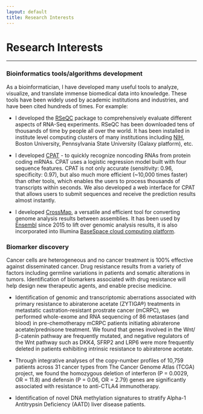 ```yaml
---
layout: default
title: Research Interests
---
```


# Research Interests
---------------------

### Bioinformatics tools/algorithms development

As a bioinformatician, I have developed
many useful tools to analyze, visualize, and translate immense biomedical data into knowledge.
These tools have been widely used by academic institutions and industries, and have been
cited hundreds of times. For example:

- I developed the [RSeQC](http://rseqc.sourceforge.net) package
to comprehensively evaluate different aspects of RNA-Seq experiments. RSeQC has been
downloaded tens of thousands of time by people all over the world.  It has been installed
in institute level computing clusters of many institutions including [NIH](https://hpc.nih.gov/apps/rseqc.html),
Boston University, Pennsylvania State University (Galaxy platform), etc.

-  I developed [CPAT](http://lilab.research.bcm.edu/cpat) - to quickly recognize noncoding
RNAs from protein coding mRNAs. CPAT uses a logistic regression model built with four
sequence features. CPAT is not only accurate (sensitivity: 0.96, specificity: 0.97),
but also much more efficient (~10,000 times faster) than other tools, which enables the
users to process thousands of transcripts within seconds. We also developed a web interface
for CPAT that allows users to submit sequences and receive the prediction results almost
instantly.

- I developed [CrossMap](http://crossmap.sourceforge.net/), a versatile and efficient
tool for converting genome analysis results between assemblies. It has been used by
[Ensembl](http://www.ensembl.org/) since 2015 to lift over genomic analysis results, it
is also incorporated into Illumina [BaseSpace cloud computing platform](https://basespace.illumina.com/home).
 

### Biomarker discovery

Cancer cells are heterogeneous and no cancer treatment is 100% effective against disseminated cancer.
Drug resistance results from a variety of factors including germline variations in patients and
somatic alterations in tumors. Identification of biomarkers associated with drug resistance
will help design new therapeutic agents, and enable precise medicine.

- Identification of genomic and transcriptomic aberrations associated with primary resistance
to abiraterone acetate (ZYTIGA®) treatments in metastatic castration-resistant prostrate cancer
(mCRPC), we performed whole-exome and RNA sequencing of 86 metastases (and blood) in pre-chemotherapy
mCRPC patients initiating abiraterone acetate/prednisone treatment. We found that genes involved
in the Wnt/β-catenin pathway are frequently mutated, and negative regulators of the Wnt pathway
such as DKK4, SFRP2 and LRP6 were more frequently deleted in patients exhibiting intrinsic resistance
to abiraterone acetate.

- Through integrative analyses of the copy-number profiles of 10,759 patients across 31
cancer types from The Cancer Genome Atlas (TCGA) project, we found the homozygous deletion
of interferon (P = 0.0029, OR = 11.8) and defensin (P = 0.06, OR = 2.79) genes are significantly
associated with resistance to anti-CTLA4 immunotherapy.

- Identification of novel DNA methylation signatures to stratify Alpha-1 Antitrypsin
Deficiency (AATD) liver disease patients. 